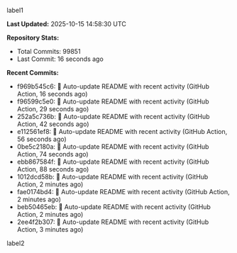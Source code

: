 
label1 
<!-- ACTIVITY_START -->
**Last Updated:** 2025-10-15 14:58:30 UTC

**Repository Stats:**
- Total Commits: 99851
- Last Commit: 16 seconds ago

**Recent Commits:**
- f969b545c6: 🤖 Auto-update README with recent activity (GitHub Action, 16 seconds ago)
- f96599c5e0: 🤖 Auto-update README with recent activity (GitHub Action, 29 seconds ago)
- 252a5c736b: 🤖 Auto-update README with recent activity (GitHub Action, 42 seconds ago)
- e112561ef8: 🤖 Auto-update README with recent activity (GitHub Action, 56 seconds ago)
- 0be5c2180a: 🤖 Auto-update README with recent activity (GitHub Action, 74 seconds ago)
- ebb867584f: 🤖 Auto-update README with recent activity (GitHub Action, 88 seconds ago)
- 1012dcd58b: 🤖 Auto-update README with recent activity (GitHub Action, 2 minutes ago)
- fae0174bd4: 🤖 Auto-update README with recent activity (GitHub Action, 2 minutes ago)
- beb50465eb: 🤖 Auto-update README with recent activity (GitHub Action, 2 minutes ago)
- 2ee4f2b307: 🤖 Auto-update README with recent activity (GitHub Action, 3 minutes ago)
<!-- ACTIVITY_END -->

label2
